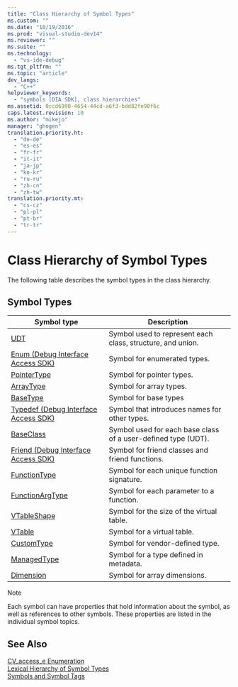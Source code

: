 ```yaml
---
title: "Class Hierarchy of Symbol Types"
ms.custom: ""
ms.date: "10/19/2016"
ms.prod: "visual-studio-dev14"
ms.reviewer: ""
ms.suite: ""
ms.technology: 
  - "vs-ide-debug"
ms.tgt_pltfrm: ""
ms.topic: "article"
dev_langs: 
  - "C++"
helpviewer_keywords: 
  - "symbols [DIA SDK], class hierarchies"
ms.assetid: 0ccd6990-4654-44cd-a6f3-bdd82fe90f6c
caps.latest.revision: 10
ms.author: "mikejo"
manager: "ghogen"
translation.priority.ht: 
  - "de-de"
  - "es-es"
  - "fr-fr"
  - "it-it"
  - "ja-jp"
  - "ko-kr"
  - "ru-ru"
  - "zh-cn"
  - "zh-tw"
translation.priority.mt: 
  - "cs-cz"
  - "pl-pl"
  - "pt-br"
  - "tr-tr"
---
```

# Class Hierarchy of Symbol Types
The following table describes the symbol types in the class hierarchy.  
  
## Symbol Types  
  
|Symbol type|Description|  
|-----------------|-----------------|  
|[UDT](../debug-interface-access/udt.md)|Symbol used to represent each class, structure, and union.|  
|[Enum (Debug Interface Access SDK)](../debug-interface-access/enum--debug-interface-access-sdk-.md)|Symbol for enumerated types.|  
|[PointerType](../debug-interface-access/pointertype.md)|Symbol for pointer types.|  
|[ArrayType](../debug-interface-access/arraytype.md)|Symbol for array types.|  
|[BaseType](../debug-interface-access/basetype.md)|Symbol for base types|  
|[Typedef (Debug Interface Access SDK)](../debug-interface-access/typedef--debug-interface-access-sdk-.md)|Symbol that introduces names for other types.|  
|[BaseClass](../debug-interface-access/baseclass.md)|Symbol used for each base class of a user-defined type (UDT).|  
|[Friend (Debug Interface Access SDK)](../debug-interface-access/friend--debug-interface-access-sdk-.md)|Symbol for friend classes and friend functions.|  
|[FunctionType](../debug-interface-access/functiontype.md)|Symbol for each unique function signature.|  
|[FunctionArgType](../debug-interface-access/functionargtype.md)|Symbol for each parameter to a function.|  
|[VTableShape](../debug-interface-access/vtableshape.md)|Symbol for the size of the virtual table.|  
|[VTable](../debug-interface-access/vtable.md)|Symbol for a virtual table.|  
|[CustomType](../debug-interface-access/customtype.md)|Symbol for vendor-defined type.|  
|[ManagedType](../debug-interface-access/managedtype.md)|Symbol for a type defined in metadata.|  
|[Dimension](../debug-interface-access/dimension.md)|Symbol for array dimensions.|  
  
> [!NOTE]
>  Each symbol can have properties that hold information about the symbol, as well as references to other symbols. These properties are listed in the individual symbol topics.  
  
## See Also  
 [CV_access_e Enumeration](../debug-interface-access/cv_access_e.md)   
 [Lexical Hierarchy of Symbol Types](../debug-interface-access/lexical-hierarchy-of-symbol-types.md)   
 [Symbols and Symbol Tags](../debug-interface-access/symbols-and-symbol-tags.md)